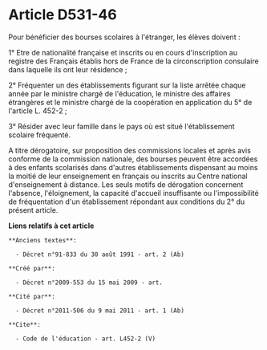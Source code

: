 # Article D531-46

Pour bénéficier des bourses scolaires à l'étranger, les élèves doivent : 

1° Etre de nationalité française et inscrits ou en cours d'inscription au registre des Français établis hors de France de la
circonscription consulaire dans laquelle ils ont leur résidence ; 

2° Fréquenter un des établissements figurant sur la liste arrêtée chaque année par le ministre chargé de l'éducation, le
ministre des affaires étrangères et le ministre chargé de la coopération en application du 5° de l'article L. 452-2 ; 

3° Résider avec leur famille dans le pays où est situé l'établissement scolaire fréquenté.

A titre dérogatoire, sur proposition des commissions locales et après avis conforme de la commission nationale, des bourses
peuvent être accordées à des enfants scolarisés dans d'autres établissements dispensant au moins la moitié de leur
enseignement en français ou inscrits au Centre national d'enseignement à distance. Les seuls motifs de dérogation concernent
l'absence, l'éloignement, la capacité d'accueil insuffisante ou l'impossibilité de fréquentation d'un établissement répondant
aux conditions du 2° du présent article.

**Liens relatifs à cet article**

	**Anciens textes**:

	  - Décret n°91-833 du 30 août 1991 - art. 2 (Ab)

	**Créé par**:

	  - Décret n°2009-553 du 15 mai 2009 - art.

	**Cité par**:

	  - Décret n°2011-506 du 9 mai 2011 - art. 1 (Ab)

	**Cite**:

	  - Code de l'éducation - art. L452-2 (V)
